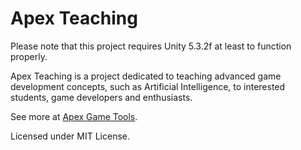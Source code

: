 # Apex Teaching
Please note that this project requires Unity 5.3.2f at least to function properly. 

Apex Teaching is a project dedicated to teaching advanced game development concepts, such as Artificial Intelligence, to interested students, game developers and enthusiasts. 

See more at [Apex Game Tools](http://apexgametools.com/2016/03/nordic-game-jam-game-ai-masterclass/).

Licensed under MIT License.

